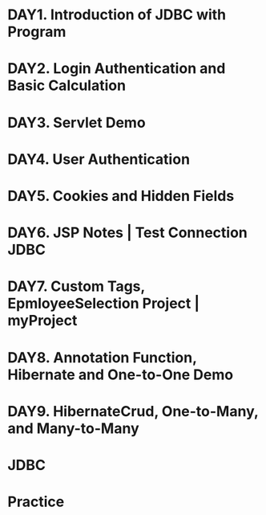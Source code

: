 # DAY1. Introduction of JDBC with Program
# DAY2. Login Authentication and Basic Calculation
# DAY3. Servlet Demo
# DAY4. User Authentication
# DAY5. Cookies and Hidden Fields
# DAY6. JSP Notes | Test Connection JDBC
# DAY7. Custom Tags, EpmloyeeSelection Project | myProject
# DAY8. Annotation Function, Hibernate and One-to-One Demo
# DAY9. HibernateCrud, One-to-Many, and Many-to-Many
# JDBC
# Practice 
